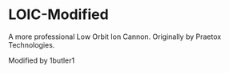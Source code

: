 LOIC-Modified
=============

A more professional Low Orbit Ion Cannon. Originally by Praetox Technologies.

Modified by 1butler1
